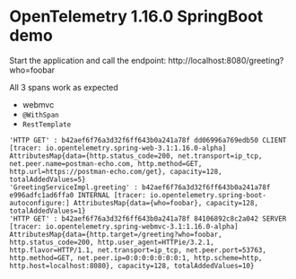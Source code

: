 # OpenTelemetry 1.16.0 SpringBoot demo

Start the application and call the endpoint: http://localhost:8080/greeting?who=foobar

All 3 spans work as expected

* webmvc
* `@WithSpan`
* `RestTemplate`

```
'HTTP GET' : b42aef6f76a3d32f6ff643b0a241a78f dd06996a769edb50 CLIENT [tracer: io.opentelemetry.spring-web-3.1:1.16.0-alpha] AttributesMap{data={http.status_code=200, net.transport=ip_tcp, net.peer.name=postman-echo.com, http.method=GET, http.url=https://postman-echo.com/get}, capacity=128, totalAddedValues=5}
'GreetingServiceImpl.greeting' : b42aef6f76a3d32f6ff643b0a241a78f e996adfc1ad6ffa0 INTERNAL [tracer: io.opentelemetry.spring-boot-autoconfigure:] AttributesMap{data={who=foobar}, capacity=128, totalAddedValues=1}
'HTTP GET' : b42aef6f76a3d32f6ff643b0a241a78f 84106892c8c2a042 SERVER [tracer: io.opentelemetry.spring-webmvc-3.1:1.16.0-alpha] AttributesMap{data={http.target=/greeting?who=foobar, http.status_code=200, http.user_agent=HTTPie/3.2.1, http.flavor=HTTP/1.1, net.transport=ip_tcp, net.peer.port=53763, http.method=GET, net.peer.ip=0:0:0:0:0:0:0:1, http.scheme=http, http.host=localhost:8080}, capacity=128, totalAddedValues=10}
```
